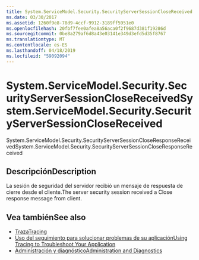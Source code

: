 ```yaml
---
title: System.ServiceModel.Security.SecurityServerSessionCloseReceived
ms.date: 03/30/2017
ms.assetid: 1260f9e8-78d9-4ccf-9912-3189ff5951e0
ms.openlocfilehash: 20fbf7fee0afea8a56aca0f2f9687d381f19286d
ms.sourcegitcommit: 0be8a279af6d8a43e03141e349d3efd5d35f8767
ms.translationtype: MT
ms.contentlocale: es-ES
ms.lasthandoff: 04/18/2019
ms.locfileid: "59092094"
---
```

# <a name="systemservicemodelsecuritysecurityserversessionclosereceived"></a><span data-ttu-id="b2059-102">System.ServiceModel.Security.SecurityServerSessionCloseReceived</span><span class="sxs-lookup"><span data-stu-id="b2059-102">System.ServiceModel.Security.SecurityServerSessionCloseReceived</span></span>
<span data-ttu-id="b2059-103">System.ServiceModel.Security.SecurityServerSessionCloseResponseReceived</span><span class="sxs-lookup"><span data-stu-id="b2059-103">System.ServiceModel.Security.SecurityServerSessionCloseResponseReceived</span></span>  
  
## <a name="description"></a><span data-ttu-id="b2059-104">Descripción</span><span class="sxs-lookup"><span data-stu-id="b2059-104">Description</span></span>  
 <span data-ttu-id="b2059-105">La sesión de seguridad del servidor recibió un mensaje de respuesta de cierre desde el cliente.</span><span class="sxs-lookup"><span data-stu-id="b2059-105">The server security session received a Close response message from client.</span></span>  
  
## <a name="see-also"></a><span data-ttu-id="b2059-106">Vea también</span><span class="sxs-lookup"><span data-stu-id="b2059-106">See also</span></span>

- [<span data-ttu-id="b2059-107">Traza</span><span class="sxs-lookup"><span data-stu-id="b2059-107">Tracing</span></span>](../../../../../docs/framework/wcf/diagnostics/tracing/index.md)
- [<span data-ttu-id="b2059-108">Uso del seguimiento para solucionar problemas de su aplicación</span><span class="sxs-lookup"><span data-stu-id="b2059-108">Using Tracing to Troubleshoot Your Application</span></span>](../../../../../docs/framework/wcf/diagnostics/tracing/using-tracing-to-troubleshoot-your-application.md)
- [<span data-ttu-id="b2059-109">Administración y diagnóstico</span><span class="sxs-lookup"><span data-stu-id="b2059-109">Administration and Diagnostics</span></span>](../../../../../docs/framework/wcf/diagnostics/index.md)
